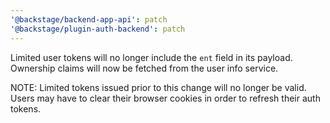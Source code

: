 ```yaml
---
'@backstage/backend-app-api': patch
'@backstage/plugin-auth-backend': patch
---
```


Limited user tokens will no longer include the `ent` field in its payload. Ownership claims will now be fetched from the user info service.

NOTE: Limited tokens issued prior to this change will no longer be valid. Users may have to clear their browser cookies in order to refresh their auth tokens.
